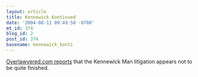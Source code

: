 ```yaml
---
layout: article
title: Kennewick Kontinued
date: '2004-08-11 09:49:50 -0700'
mt_id: 374
blog_id: 2
post_id: 374
basename: kennewick_konti
---
```

<a href="http://www.overlawyered.com/archives/001410.html">Overlawyered.com reports</a> that the Kennewick Man litigation appears not to be quite finished.
